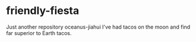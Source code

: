 # friendly-fiesta
Just another repository oceanus-jiahui
I've had tacos on the moon and find far superior to Earth tacos.
